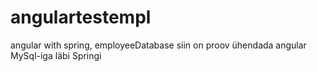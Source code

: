 # angulartestempl
angular with spring, employeeDatabase
siin on proov ühendada angular MySql-iga läbi Springi 